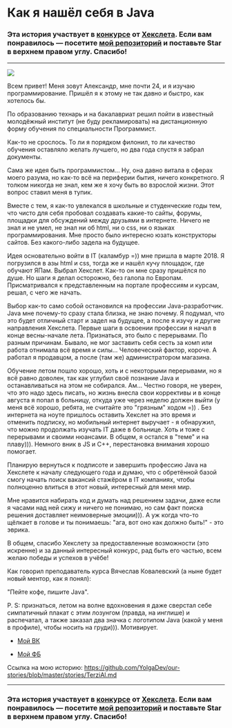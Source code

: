 # Как я нашёл себя в Java

### Эта история участвует в [конкурсе](http://mystory.hexlet.io) от [Хекслета](https://ru.hexlet.io). Если вам понравилось — посетите [мой репозиторий](https://github.com/YolgaDev/our-stories) и поставьте Star в верхнем правом углу. Спасибо!

---

![](https://github.com/YolgaDev/our-stories/blob/master/stories/images/Poster%20Java.jpg?raw=True) 

Всем привет! Меня зовут Александр, мне почти 24, и я изучаю программирование. Пришёл я к этому не так давно и быстро, как хотелось бы. 

По образованию технарь и на бакалавриат решил пойти в известный молодёжный институт (не буду рекламировать) на дистанционную форму обучения по специальности Программист. 

Как-то не срослось. То ли я порядком филонил, то ли качество обучения оставляло желать лучшего, но два года спустя я забрал документы.

Сама же идея быть программистом... Ну, она давно витала в сферах моего разума, но как-то всё на периферии бытия, ничего конкретного. Я толком никогда не знал, кем же я хочу быть во взрослой жизни. Этот вопрос ставил меня в тупик.

Вместе с тем, я как-то увлекался в школьные и студенческие годы тем, что чисто для себя пробовал создавать какие-то сайты, форумы, площадки для обсуждений между друзьями в интернете. Ничего не знал и не умел, не знал ни об html, ни о css, ни о языках программирования. Мне просто было интересно юзать конструкторы сайтов. Без какого-либо задела на будущее. 

Идея основательно войти в IT (каламбур =)) мне пришла в марте 2018. Я погрузился в азы html и css, тогда же и нашёл кучу площадок, где обучают ЯПам. Выбрал Хекслет. Как-то он мне сразу пришёлся по душе. Но шаги я делал осторожно, без галопа по Европам. Присматривался к представленным на портале профессиям и курсам, решал, с чего же начать.

Выбор как-то само собой остановился на профессии Java-разработчик. Java мне почему-то сразу стала близка, не знаю почему. Я подумал, что это будет отличный старт и задел на будущее, а после я изучу и другие направления Хекслета. Первые шаги в освоении профессии я начал в конце весны-начале лета. Признаться, это было с перерывами. По разным причинам. Бывало, не мог заставить себя сесть за комп или работа отнимала всё время и силы... Человеческий фактор, короче. А работал я продавцом, а после (там же) администратором магазина.

Обучение летом пошло хорошо, хоть и с некоторыми перерывами, но я всё равно доволен, так как углубил своё познание Java и останавливаться на этом не собирался. Ам... Честно говоря, не уверен, что это надо здесь писать, но жизнь внесла свои коррективы и в конце августа я попал в больницу, откуда уже через неделю должен выйти (у меня всё хорошо, ребята, не считайте это "грязным" ходом =)) . Без интернета на ноуте пришлось оставить Хекслет на это время и отменить подписку, но мобильный интернет выручает - я обнаружил, что можно продолжать изучать IT даже в больнице. Хоть и тоже с перерывами и своими нюансами. В общем, я остался в "теме" и на плаву))). Немного вник в JS и C++, перестановка внимания хорошо помогает. 

Планирую вернуться к подписоте и завершить профессию Java на Хекслете к началу следующего года и думаю, что с обретённой базой смогу начать поиск вакансий стажёром в IT компаниях, чтобы полноценно влиться в этот новый, интересный для меня мир. 

Мне нравится набирать код и думать над решением задачи, даже если я часами над ней сижу и ничего не понимаю, но сам факт поиска решения доставляет неимоверные эмоции))). А уж когда что-то щёлкает в голове и ты понимаешь: "ага, вот оно как должно быть!" - это эврика.

В общем, спасибо Хекслету за предоставленные возможности (это искренне) и за данный интересный конкурс, рад быть его частью, всем желаю победы и успехов в учёбе! 

Как говорил преподаватель курса Вячеслав Ковалевский (а ныне будет новый ментор, как я понял):

"Пейте кофе, пишите Java".

P. S: признаться, летом на волне вдохновения я даже сверстал себе симпатичный плакат с этим лозунгом (правда, на инглише) и распечатал, а также заказал два значка с логотипом Java (какой у меня в профиле), чтобы носить на груди))). Мотивирует.

- [Мой ВК](https://vk.com/ahmyolen) 

- [Мой ФБ](https://facebook.com/yargawriter)

Ссылка на мою историю: https://github.com/YolgaDev/our-stories/blob/master/stories/TerziAl.md
      
---

### Эта история участвует в [конкурсе](http://mystory.hexlet.io) от [Хекслета](https://ru.hexlet.io). Если вам понравилось — посетите [мой репозиторий](https://github.com/YolgaDev/our-stories) и поставьте Star в верхнем правом углу. Спасибо!

